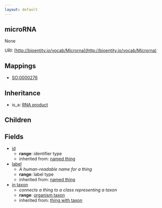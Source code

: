 ```yaml
---
layout: default
---
```


## microRNA


None

URI: [http://bioentity.io/vocab/Microrna](http://bioentity.io/vocab/Microrna)
## Mappings

 * [SO:0000276](http://purl.obolibrary.org/obo/SO_0000276)

## Inheritance

 *  is_a: [RNA product](RnaProduct.html)

## Children



## Fields

 * [id](id.html)
    * __range__: identifier type
    * inherited from: [named thing](NamedThing.html)
 * [label](label.html)
    * _A human-readable name for a thing_
    * __range__: label type
    * inherited from: [named thing](NamedThing.html)
 * [in taxon](in_taxon.html)
    * _connects a thing to a class representing a taxon_
    * __range__: [organism taxon](OrganismTaxon.html)
    * inherited from: [thing with taxon](ThingWithTaxon.html)
